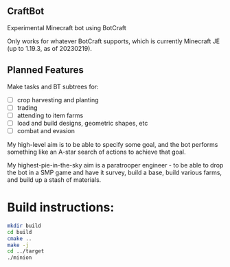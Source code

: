 CraftBot
-------------

Experimental Minecraft bot using BotCraft

Only works for whatever BotCraft supports, which is currently Minecraft JE (up to 1.19.3, as of 20230219).

## Planned Features
Make tasks and BT subtrees for:
 - [ ] crop harvesting and planting
 - [ ] trading
 - [ ] attending to item farms
 - [ ] load and build designs, geometric shapes, etc
 - [ ] combat and evasion

My high-level aim is to be able to specify some goal, and the bot performs something like an A-star search of actions to achieve that goal.

My highest-pie-in-the-sky aim is a paratrooper engineer - to be able to drop the bot in a SMP game and have it survey, build a base, build various farms, and build up a stash of materials.

# Build instructions:
~~~bash
mkdir build
cd build
cmake ..
make -j
cd ../target
./minion
~~~

